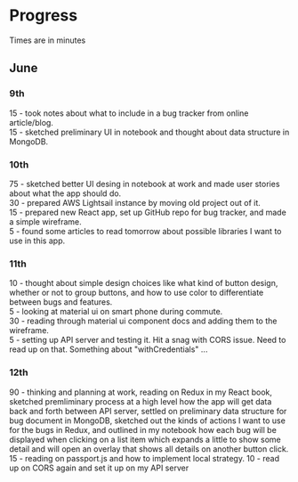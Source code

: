 # Progress
Times are in minutes

## June

### 9th
15 - took notes about what to include in a bug tracker from online article/blog.  
15 - sketched preliminary UI in notebook and thought about data structure in MongoDB.  

### 10th
75 - sketched better UI desing in notebook at work and made user stories about what the app should do.  
30 - prepared AWS Lightsail instance by moving old project out of it.  
15 - prepared new React app, set up GitHub repo for bug tracker, and made a simple wireframe.  
5 - found some articles to read tomorrow about possible libraries I want to use in this app.  

### 11th
10 - thought about simple design choices like what kind of button design, whether or not to group buttons, and how to use color to differentiate between bugs and features.  
5 - looking at material ui on smart phone during commute.  
30 - reading through material ui component docs and adding them to the wireframe.  
5 - setting up API server and testing it. Hit a snag with CORS issue. Need to read up on that. Something about "withCredentials" ...   

### 12th
90 - thinking and planning at work, reading on Redux in my React book, sketched premliminary process at a high level how the app will get data back and forth between API server, settled on preliminary data structure for bug document in MongoDB, sketched out the kinds of actions I want to use for the bugs in Redux, and outlined in my notebook how each bug will be displayed when clicking on a list item which expands a little to show some detail and will open an overlay that shows all details on another button click.
15 - reading on passport.js and how to implement local strategy.
10 - read up on CORS again and set it up on my API server
